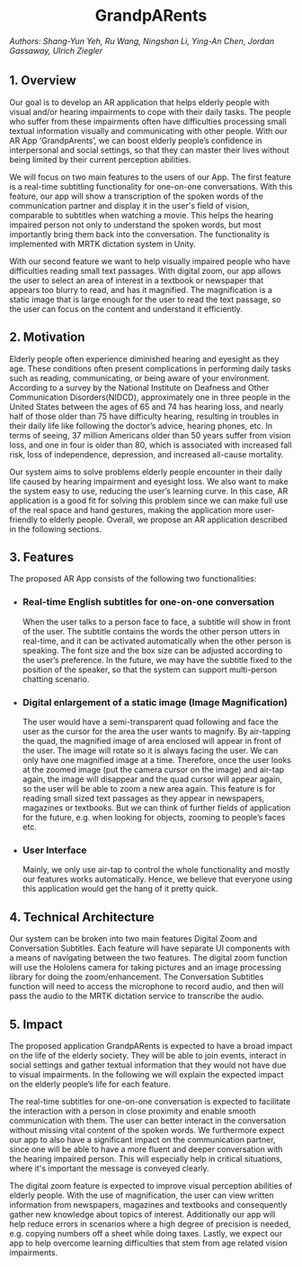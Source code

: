 <h1 style="text-align: center">GrandpARents</h1>

###### Authors: Shang-Yun Yeh, Ru Wang, Ningshan Li, Ying-An Chen, Jordan Gassaway, Ulrich Ziegler

## 1. Overview

Our goal is to develop an AR application that helps elderly people with visual and/or hearing impairments to cope with their daily tasks. The people who suffer from these impairments often have difficulties processing small textual information visually and communicating with other people. With our AR App ‘GrandpArents’, we can boost elderly people’s confidence in interpersonal and social settings, so that they can master their lives without being limited by their current perception abilities. 

We will focus on two main features to the users of our App. The first feature is a real-time subtitling functionality for one-on-one conversations. With this feature, our app will show a transcription of the spoken words of the communication partner and display it in the user's field of vision, comparable to subtitles when watching a movie. This helps the hearing impaired person not only to understand the spoken words, but most importantly bring them back into the conversation. The functionality is implemented with MRTK dictation system in Unity.

With our second feature we want to help visually impaired people who have difficulties reading small text passages. With digital zoom, our app allows the user to select an area of interest in a textbook or newspaper that appears too blurry to read, and has it magnified. The magnification is a static image that is large enough for the user to read the text passage, so the user can focus on the content and understand it efficiently.

## 2. Motivation 
Elderly people often experience diminished hearing and eyesight as they age. These conditions often present complications in performing daily tasks such as reading, communicating, or being aware of your environment. According to a survey by the National Institute on Deafness and Other Communication Disorders(NIDCD), approximately one in three people in the United States between the ages of 65 and 74 has hearing loss, and nearly half of those older than 75 have difficulty hearing, resulting in troubles in their daily life like following the doctor’s advice, hearing phones, etc. In terms of seeing, 37 million Americans older than 50 years suffer from vision loss, and one in four is older than 80, which is associated with increased fall risk, loss of independence, depression, and increased all-cause mortality.

Our system aims to solve problems elderly people encounter in their daily life caused by hearing impairment and eyesight loss. We also want to make the system easy to use, reducing the user’s learning curve. In this case, AR application is a good fit for solving this problem since we can make full use of the real space and hand gestures, making the application more user-friendly to elderly people. Overall, we propose an AR application described in the following sections.

## 3. Features
The proposed AR App consists of the following two functionalities:

* ### Real-time English subtitles for one-on-one conversation

    When the user talks to a person face to face, a subtitle will show in front of the user. The subtitle contains the words the other person utters in real-time, and it can be activated automatically when the other person is speaking. The font size and the box size can be adjusted according to the user’s preference. In the future, we may have the subtitle fixed to the position of the speaker, so that the system can support multi-person chatting scenario.

* ### Digital enlargement of a static image (Image Magnification)
    
    The user would have a semi-transparent quad following and face the user as the cursor for the area the user wants to magnify. By air-tapping the quad, the magnified image of area enclosed will appear in front of the user. The image will rotate so it is always facing the user. We can only have one magnified image at a time. Therefore, once the user looks at the zoomed image (put the camera cursor on the image) and air-tap again, the image will disappear and the quad cursor will appear again, so the user will be able to zoom a new area again. This feature is for reading small sized text passages as they appear in newspapers, magazines or textbooks. But we can think of further fields of application for the future, e.g. when looking for objects, zooming to people’s faces etc.

* ### User Interface
    
    Mainly, we only use air-tap to control the whole functionality and mostly our features works automatically. Hence, we believe that everyone using this application would get the hang of it pretty quick.

## 4. Technical Architecture

Our system can be broken into two main features Digital Zoom and Conversation Subtitles. Each feature will have separate UI components with a means of navigating between the two features. The digital zoom function will use the Hololens camera for taking pictures and an image processing library for doing the zoom/enhancement. The Conversation Subtitles function will need to access the microphone to record audio, and then will pass the audio to the MRTK dictation service to transcribe the audio.

## 5. Impact

The proposed application GrandpARents is expected to have a broad impact on the life of the elderly society. They will be able to join events, interact in social settings and gather textual information that they would not have due to visual impairments. In the following we will explain the expected impact on the elderly people’s life for each feature.

The real-time subtitles for one-on-one conversation is expected to facilitate the interaction with a person in close proximity and enable smooth communication with them. The user can better interact in the conversation without missing vital content of the spoken words. We furthermore expect our app to also have a significant impact on the communication partner, since one will be able to have a more fluent and deeper conversation with the hearing impaired person. This will especially help in critical situations, where it's important the message is conveyed clearly. 

The digital zoom feature is expected to improve visual perception abilities of elderly people. With the use of magnification, the user can view written information from newspapers, magazines and textbooks and consequently gather new knowledge about topics of interest. Additionally our app will help reduce errors in scenarios where a high degree of precision is needed, e.g. copying numbers off a sheet while doing taxes. Lastly, we expect our app to help overcome learning difficulties that stem from age related vision impairments.
